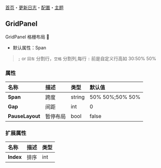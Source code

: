 [首页](../Home.md)・[更新日志](../UpdateLog.md)・[配置](../Config.md)・[主题](../Theme.md)

## GridPanel

GridPanel 格栅布局 👚

- 默认属性：Span

> `;` or `回车` 分割行，`空格` 分割列,每行 `:` 前是自定义行高如 30:50% 50%

### 属性

名称 | 描述 | 类型 | 默认值 |
:--|:--|:--|:--|
**Span** | 跨度 | string | 50% 50%;50% 50% |
**Gap** | 间距 | int | 0 |
**PauseLayout** | 暂停布局 | bool | false ||

### 扩展属性

名称 | 描述 | 类型 |
:--|:--|:--|
**Index** | 排序 | int |